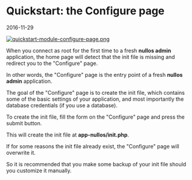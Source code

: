 Quickstart: the Configure page
============================
2016-11-29



[![quickstart-module-configure-page.png](https://s19.postimg.org/sj83hc2cj/quickstart_module_configure_page.png)](https://postimg.org/image/7z39iumlb/)




When you connect as root for the first time to a fresh **nullos admin** application,
the home page will detect that the init file is missing and redirect you to the "Configure" page.
 
In other words, the "Configure" page is the entry point of a fresh **nullos admin** application.


The goal of the "Configure" page is to create the init file, which contains some of the basic settings 
of your application, and most importantly the database credentials (if you use a database). 

To create the init file, fill the form on the "Configure" page and press the submit button.

This will create the init file at **app-nullos/init.php**.


If for some reasons the init file already exist, the "Configure" page will overwrite it.

So it is recommended that you make some backup of your init file should you customize it manually. 

